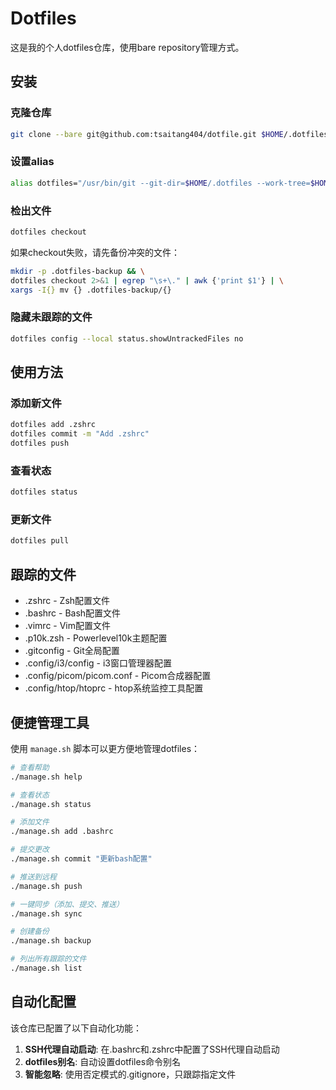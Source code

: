 # Dotfiles

这是我的个人dotfiles仓库，使用bare repository管理方式。

## 安装

### 克隆仓库

```bash
git clone --bare git@github.com:tsaitang404/dotfile.git $HOME/.dotfiles
```

### 设置alias

```bash
alias dotfiles="/usr/bin/git --git-dir=$HOME/.dotfiles --work-tree=$HOME"
```

### 检出文件

```bash
dotfiles checkout
```

如果checkout失败，请先备份冲突的文件：

```bash
mkdir -p .dotfiles-backup && \
dotfiles checkout 2>&1 | egrep "\s+\." | awk {'print $1'} | \
xargs -I{} mv {} .dotfiles-backup/{}
```

### 隐藏未跟踪的文件

```bash
dotfiles config --local status.showUntrackedFiles no
```

## 使用方法

### 添加新文件

```bash
dotfiles add .zshrc
dotfiles commit -m "Add .zshrc"
dotfiles push
```

### 查看状态

```bash
dotfiles status
```

### 更新文件

```bash
dotfiles pull
```

## 跟踪的文件

- .zshrc - Zsh配置文件
- .bashrc - Bash配置文件
- .vimrc - Vim配置文件
- .p10k.zsh - Powerlevel10k主题配置
- .gitconfig - Git全局配置
- .config/i3/config - i3窗口管理器配置
- .config/picom/picom.conf - Picom合成器配置
- .config/htop/htoprc - htop系统监控工具配置

## 便捷管理工具

使用 `manage.sh` 脚本可以更方便地管理dotfiles：

```bash
# 查看帮助
./manage.sh help

# 查看状态
./manage.sh status

# 添加文件
./manage.sh add .bashrc

# 提交更改
./manage.sh commit "更新bash配置"

# 推送到远程
./manage.sh push

# 一键同步（添加、提交、推送）
./manage.sh sync

# 创建备份
./manage.sh backup

# 列出所有跟踪的文件
./manage.sh list
```

## 自动化配置

该仓库已配置了以下自动化功能：

1. **SSH代理自动启动**: 在.bashrc和.zshrc中配置了SSH代理自动启动
2. **dotfiles别名**: 自动设置dotfiles命令别名
3. **智能忽略**: 使用否定模式的.gitignore，只跟踪指定文件
